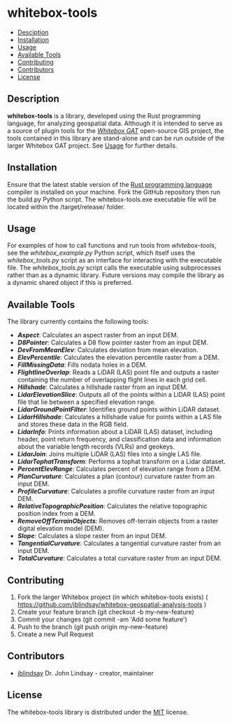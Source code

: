 # whitebox-tools

- [Desciption](#description)
- [Installation](#installation)
- [Usage](#usage)
- [Available Tools](#available-tools)
- [Contributing](#contributing)
- [Contributors](#contributors)
- [License](#license)

## Description
**whitebox-tools** is a library, developed using the Rust programming language, for analyzing geospatial data. Although it is intended to serve as a source of plugin tools for the [*Whitebox GAT*](http://www.uoguelph.ca/~hydrogeo/Whitebox/) open-source GIS project, the tools contained in this library are stand-alone and can be run outside of the larger Whitebox GAT project. See [Usage](#usage) for further details.

## Installation

Ensure that the latest stable version of the [Rust programming language](https://www.rust-lang.org) compiler is installed on your machine. Fork the GitHub repository then run the build.py Python script. The whitebox-tools.exe executable file will be located within the /target/release/ folder. 

## Usage
For examples of how to call functions and run tools from *whitebox-tools*, see the *whitebox_example.py* Python script, which itself uses the *whitebox_tools.py* script as an interface for interacting with the executable file. The *whitebox_tools.py* script calls the executable using subprocesses rather than as a dynamic library. Future versions may compile the library as a dynamic shared object if this is preferred.

## Available Tools

The library currently contains the following tools:

- ***Aspect***: Calculates an aspect raster from an input DEM.
- ***D8Pointer***: Calculates a D8 flow pointer raster from an input DEM.
- ***DevFromMeanElev***: Calculates deviation from mean elevation.
- ***ElevPercentile***: Calculates the elevation percentile raster from a DEM.
- ***FillMissingData***: Fills nodata holes in a DEM.
- ***FlightlineOverlap***: Reads a LiDAR (LAS) point file and outputs a raster containing the number of overlapping flight lines in each grid cell.
- ***Hillshade***: Calculates a hillshade raster from an input DEM.
- ***LidarElevationSlice***: Outputs all of the points within a LiDAR (LAS) point file that lie between a specified elevation range.
- ***LidarGroundPointFilter***: Identifies ground points within LiDAR dataset.
- ***LidarHillshade***: Calculates a hillshade value for points within a LAS file and stores these data in the RGB field.
- ***LidarInfo***: Prints information about a LiDAR (LAS) dataset, including header, point return frequency, and classification data and information about the variable length records (VLRs) and geokeys.
- ***LidarJoin***: Joins multiple LiDAR (LAS) files into a single LAS file.
- ***LidarTophatTransform***: Performs a tophat transform on a Lidar dataset.
- ***PercentElevRange***: Calculates percent of elevation range from a DEM.
- ***PlanCurvature***: Calculates a plan (contour) curvature raster from an input DEM.
- ***ProfileCurvature***: Calculates a profile curvature raster from an input DEM.
- ***RelativeTopographicPosition***: Calculates the relative topographic position index from a DEM.
- ***RemoveOffTerrainObjects***: Removes off-terrain objects from a raster digital elevation model (DEM).
- ***Slope***: Calculates a slope raster from an input DEM.
- ***TangentialCurvature***: Calculates a tangential curvature raster from an input DEM.
- ***TotalCurvature***: Calculates a total curvature raster from an input DEM.

## Contributing

1. Fork the larger Whitebox project (in which whitebox-tools exists) ( https://github.com/jblindsay/whitebox-geospatial-analysis-tools )
2. Create your feature branch (git checkout -b my-new-feature)
3. Commit your changes (git commit -am 'Add some feature')
4. Push to the branch (git push origin my-new-feature)
5. Create a new Pull Request

## Contributors

- [jblindsay](https://github.com/jblindsay) Dr. John Lindsay - creator, maintainer

## License
The whitebox-tools library is distributed under the [MIT](LICENSE) license.
